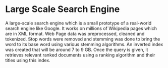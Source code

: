 # Large Scale Search Engine
A large-scale search engine which is a small prototype of a real-world search engine like
Google. It works on millions of Wikipedia pages which are in XML format. Web Page data was
preprocessed, cleaned and tokenized. Stop words were removed and stemming was done to bring
the word to its base word using various stemming algorithms. An inverted index was created that
will be around 7 to 9 GB. Once the query is given, it retrieves relevant ranked documents using a
ranking algorithm and their titles using this index.
